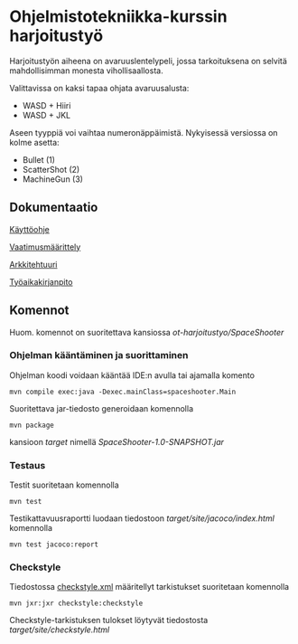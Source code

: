 # Ohjelmistotekniikka-kurssin harjoitustyö

Harjoitustyön aiheena on avaruuslentelypeli, jossa tarkoituksena on selvitä mahdollisimman monesta vihollisaallosta.

Valittavissa on kaksi tapaa ohjata avaruusalusta:
- WASD + Hiiri
- WASD + JKL

Aseen tyyppiä voi vaihtaa numeronäppäimistä. Nykyisessä versiossa on kolme asetta:
- Bullet (1)
- ScatterShot (2)
- MachineGun (3)

## Dokumentaatio

[Käyttöohje](dokumentaatio/kayttoohje.md)

[Vaatimusmäärittely](dokumentaatio/vaatimusmaarittely.md)

[Arkkitehtuuri](dokumentaatio/arkkitehtuuri.md)

[Työaikakirjanpito](dokumentaatio/tyoaikakirjanpito.md)

## Komennot

Huom. komennot on suoritettava kansiossa _ot-harjoitustyo/SpaceShooter_

### Ohjelman kääntäminen ja suorittaminen

Ohjelman koodi voidaan kääntää IDE:n avulla tai ajamalla komento

```
mvn compile exec:java -Dexec.mainClass=spaceshooter.Main
```

Suoritettava jar-tiedosto generoidaan komennolla

```
mvn package
```

kansioon _target_ nimellä _SpaceShooter-1.0-SNAPSHOT.jar_

### Testaus

Testit suoritetaan komennolla

```
mvn test
```

Testikattavuusraportti luodaan tiedostoon _target/site/jacoco/index.html_ komennolla

```
mvn test jacoco:report
```

### Checkstyle

Tiedostossa [checkstyle.xml](SpaceShooter/checkstyle.xml) määritellyt tarkistukset suoritetaan komennolla

```
mvn jxr:jxr checkstyle:checkstyle
```

Checkstyle-tarkistuksen tulokset löytyvät tiedostosta _target/site/checkstyle.html_
